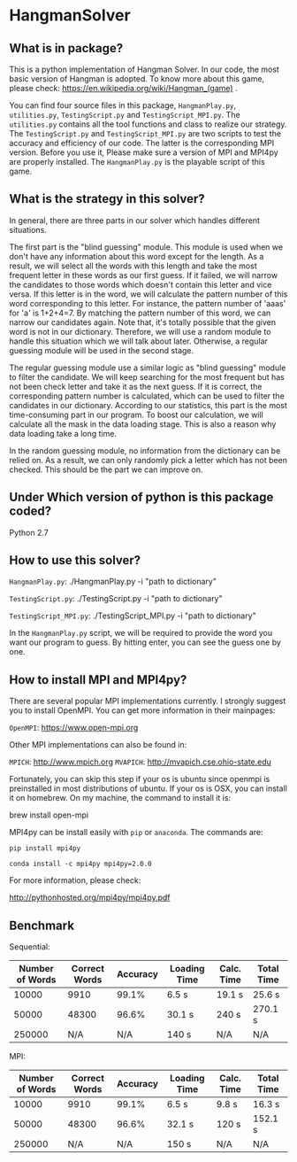 # HangmanSolver

## What is in package?

This is a python implementation of Hangman Solver. In our code, the most basic version of Hangman is adopted. To know more about this game, please check: https://en.wikipedia.org/wiki/Hangman_(game) .

You can find four source files in this package, `HangmanPlay.py`, `utilities.py`, `TestingScript.py` and `TestingScript_MPI.py`. The `utilities.py` contains all the tool functions and class to realize our strategy. The `TestingScript.py` and `TestingScript_MPI.py` are two scripts to test the accuracy and efficiency of our code. The latter is the corresponding MPI version. Before you use it, Please make sure a version of MPI and MPI4py are properly installed. The `HangmanPlay.py` is the playable script of this game.

## What is the strategy in this solver?
In general, there are three parts in our solver which handles different situations.

The first part is the "blind guessing" module. This module is used when we don't have any information about this word except for the length. As a result, we will select all the words with this length and take the most frequent letter in these words as our first guess. If it failed, we will narrow the candidates to those words which doesn't contain this letter and vice versa. If this letter is in the word, we will calculate the pattern number of this word corresponding to this letter. For instance, the pattern number of 'aaas' for 'a' is 1+2+4=7. By matching the pattern number of this word, we can narrow our candidates again. Note that, it's totally possible that the given word is not in our dictionary. Therefore, we will use a random module to handle this situation which we will talk about later. Otherwise, a regular guessing module will be used in the second stage.

The regular guessing module use a similar logic as "blind guessing" module to filter the candidate. We will keep searching for the most frequent but has not been check letter and take it as the next guess. If it is correct, the corresponding pattern number is calculated, which can be used to filter the candidates in our dictionary. According to our statistics, this part is the most time-consuming part in our program. To boost our calculation, we will calculate all the mask in the data loading stage. This is also a reason why data loading take a long time.

In the random guessing module, no information from the dictionary can be relied on. As a result, we can only randomly pick a letter which has not been checked. This should be the part we can improve on.

## Under Which version of python is this package coded?
Python 2.7

## How to use this solver?
`HangmanPlay.py`: ./HangmanPlay.py -i "path to dictionary"

`TestingScript.py`: ./TestingScript.py -i "path to dictionary"

`TestingScript_MPI.py`: ./TestingScript_MPI.py -i "path to dictionary"

In the `HangmanPlay.py` script, we will be required to provide the word you want our program to guess. By hitting enter, you can see the guess one by one.

## How to install MPI and MPI4py?
There are several popular MPI implementations currently. I strongly suggest you to install OpenMPI. You can get more information in their mainpages:

`OpenMPI`: https://www.open-mpi.org

Other MPI implementations can also be found in:

`MPICH`: http://www.mpich.org
`MVAPICH`: http://mvapich.cse.ohio-state.edu

Fortunately, you can skip this step if your os is ubuntu since openmpi is preinstalled in most distributions of ubuntu. If your os is OSX, you can install it on homebrew. On my machine, the command to install it is:

brew install open-mpi

MPI4py can be install easily with `pip` or `anaconda`. The commands are:

`pip install mpi4py`

`conda install -c mpi4py mpi4py=2.0.0`

For more information, please check:

http://pythonhosted.org/mpi4py/mpi4py.pdf

## Benchmark
Sequential:

|Number of Words| Correct Words | Accuracy | Loading Time| Calc. Time|Total Time|
|---------------|-----------|----------|-----|----|----|
|10000|9910|99.1%|6.5 s|19.1 s|25.6 s|
|50000|48300|96.6%|30.1 s|240 s| 270.1 s|
|250000|N/A|N/A|140 s|N/A| N/A|

MPI:

|Number of Words| Correct Words | Accuracy | Loading Time| Calc. Time|Total Time|
|---------------|-----------|----------|-----|----|----|
|10000|9910|99.1%|6.5 s|9.8 s|16.3 s|
|50000|48300|96.6%|32.1 s|120 s| 152.1 s|
|250000|N/A|N/A|150 s|N/A| N/A|
